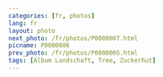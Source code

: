 ```yaml
---
categories: [fr, photos]
lang: fr
layout: photo
next_photo: /fr/photos/P0000007.html
picname: P0000006
prev_photo: /fr/photos/P0000005.html
tags: [Album Landschaft, Tree, Zuckerhut]
---
```


